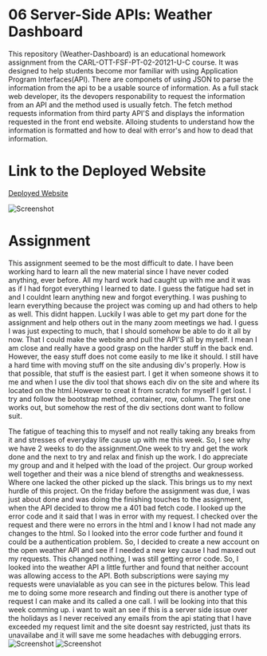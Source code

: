 # 06 Server-Side APIs: Weather Dashboard

This repository (Weather-Dashboard) is an educational homework assignment from the CARL-OTT-FSF-PT-02-20121-U-C course. It was designed to help students become mor familiar with using Application Program Interfaces(API). There are componets of using JSON to parse the information from the api to be a usable source of information. As a full stack web developer, its the devopers responability to request the information from an API and the method used is usually fetch. The fetch method requests information from third party API'S and displays the information requested in the front end website. Alloing students to understand how the information is formatted and how to deal with error's and how to dead that information. 

# Link to the Deployed Website 
<a href="https://nathanwichmann.github.io/Weather-Dashboard/">Deployed Website</a> 


<img src="https://user-images.githubusercontent.com/77902368/113516885-c333c300-954a-11eb-9532-e4dcbdb75bb1.png" alt="Screenshot"> 

# Assignment 
This assignment seemed to be the most difficult to date. I have been working hard to learn all the new material since I have never coded anything, ever before. All my hard work had caught up with me and it was as if I had forgot everything I learned to date. I guess the fatigue had set in and I couldnt learn anything new and forgot everything. I was pushing to learn everything because the project was coming up and had others to help as well. This didnt happen. Luckily I was able to get my part done for the assignment and help others out in the many zoom meetings we had. I guess I was just expecting to much, that I should somehow be able to do it all by now. That I could make the website and pull the API'S all by myself. I mean I am close and really have a good grasp on the harder stuff in the back end. However, the easy stuff does not come easily to me like it should. I still have a hard time with moving stuff on the site andusing div's properly. How is that possible, that stuff is the easiest part. I get it when someone shows it to me and when I use the div tool that shows each div on the site and where its located on the html.However to creat it from scratch for myself I get lost. I try and follow the bootstrap method, container, row, column. The first one works out, but somehow the rest of the div sections dont want to follow suit. 

The fatigue of teaching this to myself and not really taking any breaks from it and stresses of everyday life cause up with me this week. So, I see why we have 2 weeks to do the assignment.One week to try and get the work done and the next to try and relax and finish up the work. I do appreciate my group and and it helped with the load of the project. Our group worked well together and their was a nice blend of strengths and weaknessess. Where one lacked the other picked up the slack. 
This brings us to my next hurdle of this project. On the friday before the assignment was due, I was just about done and was doing the finishing touches to the assignment, when the API  decided to throw me a 401 bad fetch code. I looked up the error code and it said that I was in error with my request. I checked over the request and there were no errors in the html and I know I had not made any changes to the html. So I looked into the error code further and found it could be a authentication problem. So, I decided to create a new account on the open weather API and see if I needed a new key cause I had maxed out my requests. This changed nothing, I was still getting error code. So, I looked into the weather API a little further and found that neither account was allowing access to the API. Both subscriptions were saying my requests were unavialable as you can see in the pictures below. This lead me to doing some more research and finding out there is another type of request I can make and its called a one call. I will be looking into that this week comming up. i want to wait an see if this is a server side issue over the holidays as I never received any emails from the api stating that I have exceeded my request limit and the site doesnt say restricted, just thats its unavailabe and it will save me some headaches with debugging errors.
<img src="https://user-images.githubusercontent.com/77902368/113517404-b5cc0800-954d-11eb-8913-a713772c87fb.png" alt="Screenshot"> 
<img src="https://user-images.githubusercontent.com/77902368/113517462-178c7200-954e-11eb-9f75-bad2b0ceca2d.png" alt="Screenshot"> 



